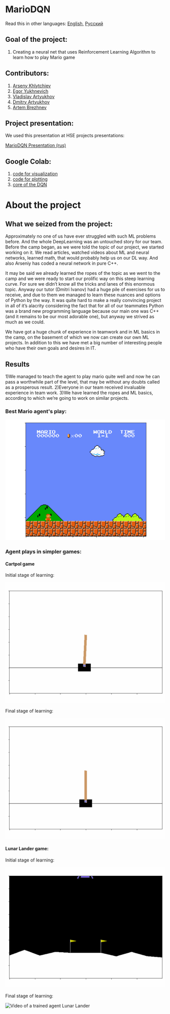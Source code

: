# MarioDQN

Read this in other languages: [English](./README.md), [Русский](./README.ru.md)


## Goal of the project:
1) Creating a neural net that uses Reinforcement Learning Algorithm to learn how to play Mario game

## Contributors:
1) [Arseny Khlytchiev](https://github.com/arseniyx92)
2) [Egor Yukhnevich](https://github.com/Straple)
3) [Vladislav Artyukhov](https://github.com/Vladislav0Art)
4) [Dmitry Artyukhov](https://github.com/dmitrii-artuhov)
5) [Artem Brezhnev](https://github.com/brezhart)

## Project presentation:
We used this presentation at HSE projects presentations:

[MarioDQN Presentation (rus)](https://docs.google.com/presentation/d/100cYpMxiK1RL7NthUdf9kef2058ZmRucG2jnOdevoAM/edit?usp=sharing)


## Google Colab:
1) [code for visualization](https://colab.research.google.com/drive/1Zs_JpAHJzPyYjarq5cz_5qTQ91pnbAGl#scrollTo=f7jhFGIpt1uf)
2) [code for plotting](https://colab.research.google.com/drive/10QMhwJ8rYr7qJr205R7IX4qAdHXD9g4E?usp=sharing)
3) [core of the DQN](https://colab.research.google.com/drive/1fNQChQLkYN1QIvSSMlRks-M7TPi1uelM?usp=sharing)

# About the project
## What we seized from the project:
Approximately no one of us have ever struggled with such ML problems before. And the whole DeepLearning was an untouched story for our team. Before the camp began, as we were told the topic of our project, we started working on it. We read articles, watched videos about ML and neural networks, learned math, that would probably help us on our DL way. And also Arseniy has coded a neural network in pure C++.

It may be said we already learned the ropes of the topic as we went to the camp and we were ready to start our prolific way on this steep learning curve. For sure we didn’t know all the tricks and lanes of this enormous topic. Anyway our tutor (Dmitri Ivanov) had a huge pile of exercises for us to receive, and due to them we managed to learn these nuances and options of Python by the way. It was quite hard to make a really convincing project in all of it’s alacrity considering the fact that for all of our teammates Python was a brand new programming language because our main one was C++ (and it remains to be our most adorable one), but anyway we strived as much as we could.

We have got a huge chunk of experience in teamwork and in ML basics in the camp, on the basement of which  we now can create our own ML projects. In addition to this we have met a big number of interesting people who have their own goals and desires in IT.

## Results
1)We managed to teach the agent to play mario quite well and now he can pass a worthwhile part of the level, that may be without any doubts called as a prosperous result.
2)Everyone in our team received invaluable experience in team work.
3)We have learned the ropes and ML basics, according to which we’re going to work on similar projects.



### Best Mario agent's play:

![Best Mario agent's play](./assets/videos/best_gameplay_mario.gif)

### Agent plays in simpler games:

#### Cartpol game

Initial stage of learning:

![Video of a not trained agent Cartpol](./assets/videos/cartpol_untrained.gif)

Final stage of learning:

![Video of a trained agent Cartpol](./assets/videos/cartpol_trained.gif)


#### Lunar Lander game:

Initial stage of learning:

![Video of a not trained agent Lunar Lander](./assets/videos/lander_untrained.gif)

Final stage of learning:

![Video of a trained agent Lunar Lander](./assets/videos/lander_trained.gif)

